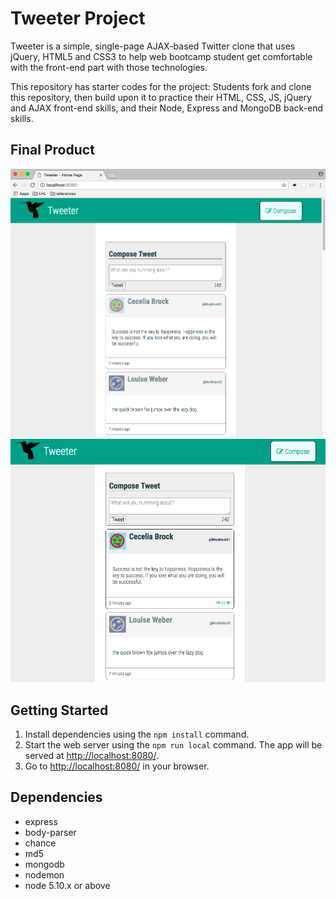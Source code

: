 # Tweeter Project

Tweeter is a simple, single-page AJAX-based Twitter clone that uses jQuery, HTML5 and CSS3 to help web bootcamp student get comfortable with the front-end part with those technologies.

This repository has starter codes for the project: Students fork and clone this repository, then build upon it to practice their HTML, CSS, JS, jQuery and AJAX front-end skills, and their Node, Express and MongoDB back-end skills.

## Final Product

!["Screenshot of full tweeter page"](https://github.com/ervinlouieong/tweetr/blob/master/docs/Full-tweeter-page.png)
!["Screenshot of tweets on hover state"](https://github.com/ervinlouieong/tweetr/blob/master/docs/Tweet-on-hover-state.png)

## Getting Started

1. Install dependencies using the `npm install` command.
2. Start the web server using the `npm run local` command. The app will be served at <http://localhost:8080/>.
3. Go to <http://localhost:8080/> in your browser.

## Dependencies

- express 
- body-parser
- chance
- md5
- mongodb
- nodemon
- node 5.10.x or above
